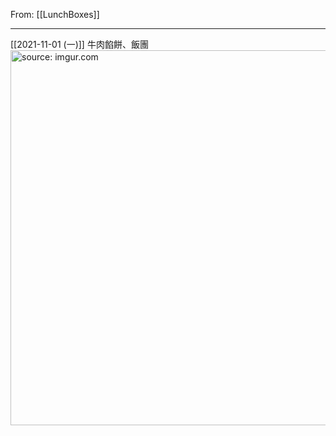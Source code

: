 From: [[LunchBoxes]]

---

[[2021-11-01 (一)]] 牛肉餡餅、飯團
<a href="https://imgur.com/NLNfgTT"><img src="https://i.imgur.com/NLNfgTT.jpg" title="source: imgur.com" width="600px"/></a>